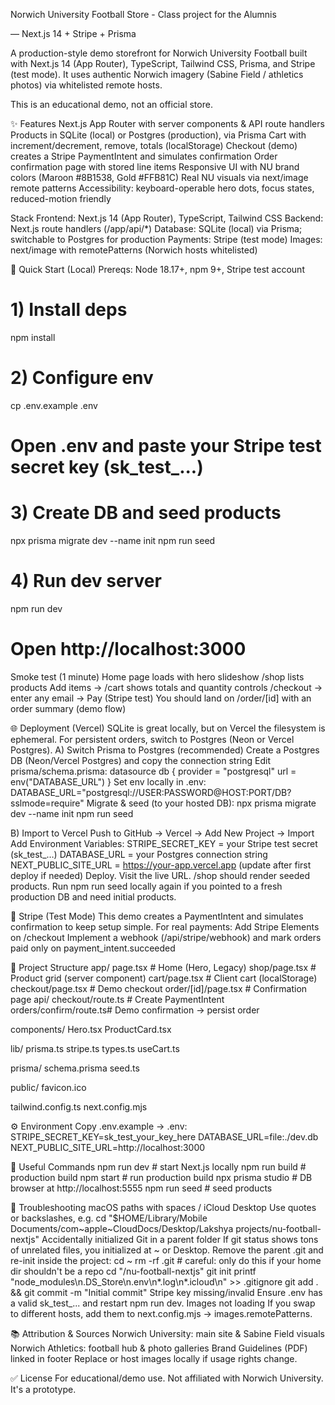Norwich University Football Store - Class project for the Alumnis 

— Next.js 14 + Stripe + Prisma

A production-style demo storefront for Norwich University Football built with Next.js 14 (App Router), TypeScript, Tailwind CSS, Prisma, and Stripe (test mode).
It uses authentic Norwich imagery (Sabine Field / athletics photos) via whitelisted remote hosts.

️This is an educational demo, not an official store.

✨ Features
Next.js App Router with server components & API route handlers
Products in SQLite (local) or Postgres (production), via Prisma
Cart with increment/decrement, remove, totals (localStorage)
Checkout (demo) creates a Stripe PaymentIntent and simulates confirmation
Order confirmation page with stored line items
Responsive UI with NU brand colors (Maroon #8B1538, Gold #FFB81C)
Real NU visuals via next/image remote patterns
Accessibility: keyboard-operable hero dots, focus states, reduced-motion friendly

Stack
Frontend: Next.js 14 (App Router), TypeScript, Tailwind CSS
Backend: Next.js route handlers (/app/api/*)
Database: SQLite (local) via Prisma; switchable to Postgres for production
Payments: Stripe (test mode)
Images: next/image with remotePatterns (Norwich hosts whitelisted)


🚀 Quick Start (Local)
Prereqs: Node 18.17+, npm 9+, Stripe test account

# 1) Install deps
npm install

# 2) Configure env
cp .env.example .env
# Open .env and paste your Stripe test secret key (sk_test_...)

# 3) Create DB and seed products
npx prisma migrate dev --name init
npm run seed

# 4) Run dev server
npm run dev
# Open http://localhost:3000
Smoke test (1 minute)
Home page loads with hero slideshow
/shop lists products
Add items → /cart shows totals and quantity controls
/checkout → enter any email → Pay (Stripe test)
You should land on /order/[id] with an order summary (demo flow)


🌐 Deployment (Vercel)
SQLite is great locally, but on Vercel the filesystem is ephemeral. For persistent orders, switch to Postgres (Neon or Vercel Postgres).
A) Switch Prisma to Postgres (recommended)
Create a Postgres DB (Neon/Vercel Postgres) and copy the connection string
Edit prisma/schema.prisma:
datasource db {
  provider = "postgresql"
  url      = env("DATABASE_URL")
}
Set env locally in .env:
DATABASE_URL="postgresql://USER:PASSWORD@HOST:PORT/DB?sslmode=require"
Migrate & seed (to your hosted DB):
npx prisma migrate dev --name init
npm run seed

B) Import to Vercel
Push to GitHub → Vercel → Add New Project → Import
Add Environment Variables:
STRIPE_SECRET_KEY = your Stripe test secret (sk_test_…)
DATABASE_URL = your Postgres connection string
NEXT_PUBLIC_SITE_URL = https://your-app.vercel.app (update after first deploy if needed)
Deploy. Visit the live URL. /shop should render seeded products.
Run npm run seed locally again if you pointed to a fresh production DB and need initial products.


🧪 Stripe (Test Mode)
This demo creates a PaymentIntent and simulates confirmation to keep setup simple.
For real payments:
Add Stripe Elements on /checkout
Implement a webhook (/api/stripe/webhook) and mark orders paid only on payment_intent.succeeded


📁 Project Structure
app/
  page.tsx                # Home (Hero, Legacy)
  shop/page.tsx           # Product grid (server component)
  cart/page.tsx           # Client cart (localStorage)
  checkout/page.tsx       # Demo checkout
  order/[id]/page.tsx     # Confirmation page
  api/
    checkout/route.ts     # Create PaymentIntent
    orders/confirm/route.ts# Demo confirmation -> persist order

components/
  Hero.tsx
  ProductCard.tsx

lib/
  prisma.ts
  stripe.ts
  types.ts
  useCart.ts

prisma/
  schema.prisma
  seed.ts

public/
  favicon.ico

tailwind.config.ts
next.config.mjs


⚙️ Environment
Copy .env.example → .env:
STRIPE_SECRET_KEY=sk_test_your_key_here
DATABASE_URL=file:./dev.db
NEXT_PUBLIC_SITE_URL=http://localhost:3000


🧰 Useful Commands
npm run dev          # start Next.js locally
npm run build        # production build
npm start            # run production build
npx prisma studio    # DB browser at http://localhost:5555
npm run seed         # seed products


🐛 Troubleshooting
macOS paths with spaces / iCloud Desktop
Use quotes or backslashes, e.g.
cd "$HOME/Library/Mobile Documents/com~apple~CloudDocs/Desktop/Lakshya projects/nu-football-nextjs"
Accidentally initialized Git in a parent folder
If git status shows tons of unrelated files, you initialized at ~ or Desktop.
Remove the parent .git and re-init inside the project:
cd ~
rm -rf .git           # careful: only do this if your home dir shouldn't be a repo
cd "<path to>/nu-football-nextjs"
git init
printf "node_modules\n.DS_Store\n.env\n*.log\n*.icloud\n" >> .gitignore
git add . && git commit -m "Initial commit"
Stripe key missing/invalid
Ensure .env has a valid sk_test_... and restart npm run dev.
Images not loading
If you swap to different hosts, add them to next.config.mjs → images.remotePatterns.


📚 Attribution & Sources
Norwich University: main site & Sabine Field visuals
Norwich Athletics: football hub & photo galleries
Brand Guidelines (PDF) linked in footer
Replace or host images locally if usage rights change.


✅ License
For educational/demo use. Not affiliated with Norwich University.
It's a prototype. 
